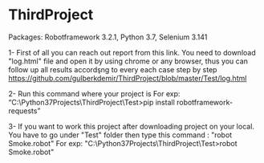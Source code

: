 # ThirdProject
Packages: Robotframework 3.2.1, Python 3.7, Selenium 3.141

1- First of all you can reach out report from this link. You need to download "log.html" file and open it by using chrome or any browser, thus you can follow up all results accordşng to every each case step by step
https://github.com/gulberkdemir/ThirdProject/blob/master/Test/log.html

2- Run this command where your project is
For exp: “C:\Python37Projects\ThirdProject\Test>pip install robotframework-requests”

3- If you want to work this project after downloading project on your local. You have to go under "Test" folder then type this command : "robot Smoke.robot"
For exp: "C:\Python37Projects\ThirdProject\Test>robot Smoke.robot"


